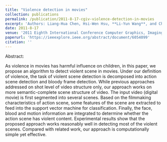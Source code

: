 ```yaml
---
title: "Violence detection in movies"
collection: publications
permalink: /publication/2011-8-17-cgiv-violence-detection-in-movies
excerpt: 'Authors: Liang-Hua Chen, Hsi-Wen Hsu, **Li-Yun Wang**, and Chih-Wen Su'
date: 2011-8-17
venue: '2011 Eighth International Conference Computer Graphics, Imaging and Visualization'
paperurl: 'https://ieeexplore.ieee.org/abstract/document/6054099'
citation: ''
---
```

Abstract:

As violence in movies has harmful influence on children, in this paper, we propose an algorithm to detect violent scene in movies. Under our definition of violence, the task of violent scene detection is decomposed into action scene detection and bloody frame detection. While previous approaches addressed on shot level of video structure only, our approach works on more semantic-complete scene structure of video. The input video (digital movie) is first segmented into several scenes. Based on the filmmaking characteristics of action scene, some features of the scene are extracted to feed into the support vector machine for classification. Finally, the face, blood and motion information are integrated to determine whether the action scene has violent content. Experimental results show that the proposed approach works reasonably well in detecting most of the violent scenes. Compared with related work, our approach is computationally simple yet effective.

<!-- [Download paper here](https://ieeexplore.ieee.org/abstract/document/6054099) -->

<!-- Recommended citation: Chen, Liang-Hua, Hsi-Wen Hsu, Li-Yun Wang, and Chih-Wen Su. "Violence detection in movies." In 2011 Eighth International Conference Computer Graphics, Imaging and Visualization, pp. 119-124. IEEE, 2011. -->
